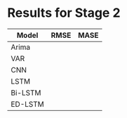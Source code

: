 # Results for Stage 2


| **Model** | **RMSE** | **MASE** |
|-----------|----------|----------|
| Arima     |          |          |
| VAR       |          |          |
| CNN       |          |          |
| LSTM      |          |          |
| Bi-LSTM   |          |          |
| ED-LSTM   |          |          |

